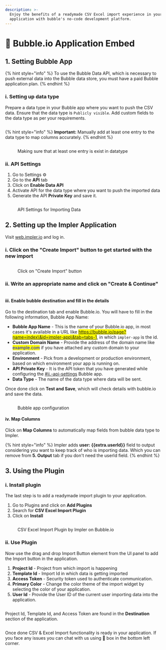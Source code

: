```yaml
---
description: >-
  Enjoy the benefits of a readymade CSV Excel import experience in your
  application with bubble's no-code development platform.
---
```


# 🫧 Bubble.io Application Embed

## 1. Setting Bubble App

{% hint style="info" %}
To use the Bubble Data API, which is necessary to push external data into the Bubble data store, you must have a paid Bubble application plan.
{% endhint %}

### **i. Setting up data type**

Prepare a data type in your Bubble app where you want to push the CSV data. Ensure that the data type is `Publicly visible`. Add custom fields to the data type as per your requirements.

<figure><img src="../.gitbook/assets/image (5).png" alt=""><figcaption></figcaption></figure>

{% hint style="info" %}
**Important:** Manually add at least one entry to the data type to map columns accurately.
{% endhint %}

<figure><img src="../.gitbook/assets/image (6).png" alt=""><figcaption><p>Making sure that at least one entry is exist in datatype</p></figcaption></figure>

### **ii. API Settings**

1. Go to Settings :gear:
2. Go to the **API** tab
3. Click on **Enable Data API**
4. Activate API for the data type where you want to push the imported data
5. Generate the API **Private Key** and save it.

<figure><img src="../.gitbook/assets/image (10).png" alt=""><figcaption><p>API Settings for Importing Data</p></figcaption></figure>

## 2. Setting up the Impler Application

Visit [web.impler.io](https://web.impler.io) and log in.

### i. Click on the "Create Import" button to get started with the new import

<figure><img src="../.gitbook/assets/image (8).png" alt=""><figcaption><p>Click on "Create Import" button</p></figcaption></figure>

### ii. Write an appropriate name and click on "Create & Continue"

<figure><img src="../.gitbook/assets/image (9).png" alt=""><figcaption></figcaption></figure>

#### iii. Enable bubble destination and fill in the details

Go to the destination tab and enable Bubble.io. You will have to fill in the following information, Bubble App Name:&#x20;

* **Bubble App Name** - This is the name of your Bubble.io app, in most cases it's available in a URL like <mark style="color:blue;">https://bubble.io/page?name=index\&id=impler-app\&tab=tabs-1</mark>, in which `impler-app` is the id.
* **Custom Domain Name** - Provide the address of the domain name like <mark style="color:blue;">example.com</mark> if you have attached any custom domain to your application.
* **Environment** - Pick from a development or production environment, based on which environment your app is running on.
* **API Private Key** - It is the API token that you have generated while configuring the [#ii.-api-settings](bubble.io-application-embed.md#ii.-api-settings "mention") Bubble app.
* **Data Type** - The name of the data type where data will be sent.

Once done click on **Test and Save**, which will check details with bubble.io and save the data.

<figure><img src="../.gitbook/assets/image (11).png" alt=""><figcaption><p>Bubble app configuration</p></figcaption></figure>

#### iv. Map Columns

Click on **Map Columns** to automatically map fields from bubble data type to Impler.

{% hint style="info" %}
Impler adds **user: \{{extra.userId\}}** field to output considering you want to keep track of who is importing data. Which you can remove from **5. Output** tab if you don't need the userId field.
{% endhint %}

## 3. Using the Plugin

### i. Install plugin

The last step is to add a readymade import plugin to your application.

1. Go to Plugins and click on **Add Plugins**
2. Search for **CSV Excel Import Plugin**
3. Click on **Install**

<figure><img src="../.gitbook/assets/image (12).png" alt=""><figcaption><p>CSV Excel Import Plugin by Impler on Bubble.io</p></figcaption></figure>

### ii. Use Plugin

Now use the drag and drop Import Button element from the UI panel to add the Import button in the application.

1. **Project Id** - Project from which import is happening
2. **Template Id** - Import Id in which data is getting imported
3. **Access Token** - Security token used to authenticate communication.
4. **Primary Color** - Change the color theme of the import widget by selecting the color of your application.
5. **User Id** - Provide the User ID of the current user importing data into the application.

<figure><img src="../.gitbook/assets/image (15).png" alt=""><figcaption></figcaption></figure>

&#x20;Project Id, Template Id, and Access Token are found in the **Destination** section of the application.

<figure><img src="../.gitbook/assets/image (16).png" alt=""><figcaption></figcaption></figure>

Once done CSV & Excel Import functionality is ready in your application. If you face any issues you can chat with us using 💬 box in the bottom left corner.
